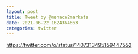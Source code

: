 ```yaml
--- 
layout: post 
title: Tweet by @menace2markets 
date: 2021-06-22 1624364663 
categories: twitter 
--- 
```

https://twitter.com/o/status/1407313495159447552